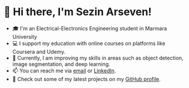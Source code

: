 # 👋  Hi there, I'm Sezin Arseven!
- 🎓 I'm an Electrical-Electronics Engineering student in Marmara University
- 💻 I support my education with online courses on platforms like Coursera and Udemy. 
- 🌱 Currently, I am improving my skills in areas such as object detection, image segmentation, and deep learning.
- 📫 You can reach me via [email](sezin.arseven@hotmail.com) or [LinkedIn](https://www.linkedin.com/in/sezin-arseven-98bab61b6/).
- 👀 Check out some of my latest projects on my [GitHub profile](https://github.com/sezinarseven).
